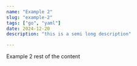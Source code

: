 ```yaml
---
name: "Example 2"
slug: "example-2"
tags: ["go", "yaml"]
date: 2024-12-20
description: "this is a semi long description"

---
```

Example 2
rest of the content